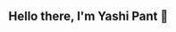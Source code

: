 
## Hello there, I'm Yashi Pant 👋
<!--
## 👨‍💻 About Me
I'm a passionate **Computer Science Engineering student** at **Graphic Era Hill University, Dehradun**, focusing on **Web Development**, **Machine Learning**, and **Cryptography**. I enjoy solving complex problems and building innovative solutions.

🔧 **Technologies I work with:**
- **Languages**: Python, JavaScript, C++, SQL,java
- **Web Development**: React, Next.js, HTML, CSS
- **Databases**: MySQL

🌱 **Currently working on**:
- Building a Smart Mentor Profiling Platform using "Web Technologies" and "AI".
- Learning : **Machine Learning**, and **Mern**.

🎯 **Goals**:
- Building applications that make a difference in the world of technology and society.

---

## 🚀 Highlights
- **Projects:** [PsycoCouncil](https://github.com/yashi-star/PsycoCouncil) | [Bank Management System](https://github.com/yashi-star/Bank-Management-System)

- **Badges & Certifications:**
  - 28 **Salesforce Developer Super Set** badges.
  - **Python** and **Web Development** certifications from **Udemy**.
  - **3-star rating** on **LeetCode** for solving DSA problems.

---

## 🌍 Connect with Me
- [LinkedIn](https://www.linkedin.com/in/yashi-pant25)
- [GitHub](https://github.com/yashi-star)
- [LeetCode](https://leetcode.com/yp_2022)

---

## 🛠️ Projects

### [PsycoCouncil](https://github.com/yashi-star/PsycoCouncil)
A cutting-edge **psychological counseling platform** using **Computer Vision** and **Signal Processing** to enhance the counseling experience.

### [Bank Management System](https://github.com/yashi-star/Bank-Management-System)
A **banking ATM simulation** system with features like account opening, deposit, withdrawal, and mini-statements.

### [Blog Website](https://github.com/yashi-star/Blog-Website)
A **React + Node.js** based blog platform that allows users to create, edit, and view blog posts.

---

## 💬 Ask Me About
- Web Development (Frontend)
- Data Structures
- Machine Learning (Emotion Recognition, Signal Processing)
- Cryptography & Security

- 😄 Pronouns: She/Her
- ⚡ Fun fact: I once spent hours debugging a problem only to realize I was missing a semicolon.
-->
